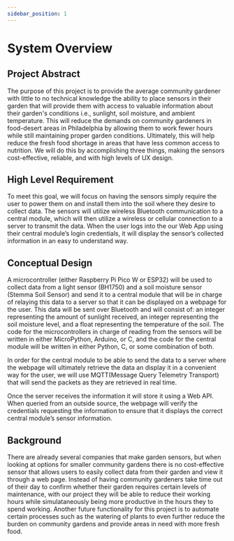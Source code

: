 ```yaml
---
sidebar_position: 1
---
```


# System Overview

## Project Abstract
The purpose of this project is to provide the average community gardener with little to no technical knowledge the ability to place sensors in their garden that will provide them with access to valuable information about their garden's conditions i.e., sunlight, soil moisture, and ambient temperature. This will reduce the demands on community gardeners in food-desert areas in Philadelphia by allowing them to work fewer hours while still maintaining proper garden conditions. Ultimately, this will help reduce the fresh food shortage in areas that have less common access to nutrition. We will do this by accomplishing three things, making the sensors cost-effective, reliable, and with high levels of UX design.

## High Level Requirement
To meet this goal, we will focus on having the sensors simply require the user to power them on and install them into the soil where they desire to collect data. The sensors will utilize wireless Bluetooth communication to a central module, which will then utilize a wireless or cellular connection to a server to transmit the data. When the user logs into the our Web App using their central module’s login credentials, it will display the sensor’s collected information in an easy to understand way.

## Conceptual Design
A microcontroller (either Raspberry Pi Pico W or ESP32) will be used to collect data from a light sensor (BH1750) and a soil moisture sensor (Stemma Soil Sensor) and send it to a central module that will be in charge of relaying this data to a server so that it can be displayed on a webpage for the user. This data will be sent over Bluetooth and will consist of: an integer representing the amount of sunlight received, an integer representing the soil moisture level, and a float representing the temperature of the soil. The code for the microcontrollers in charge of reading from the sensors will be written in either MicroPython, Arduino, or C, and the code for the central module will be written in either Python, C, or some combination of both.

In order for the central module to be able to send the data to a server where the webpage will ultimately retrieve the data an display it in a convenient way for the user, we will use MQTT(Message Query Telemetry Transport) that will send the packets as they are retrieved in real time.

Once the server receives the information it will store it using a Web API. When queried from an outside source, the webpage will verify the credentials requesting the information to ensure that it displays the correct central module’s sensor information.

## Background
There are already several companies that make garden sensors, but when looking at options for smaller community gardens there is no cost-effective sensor that allows users to easily collect data from their garden and view it through a web page. Instead of having community gardeners take time out of their day to confirm whether their garden requires certain levels of maintenance, with our project they will be able to reduce their working hours while simulataneously being more productive in the hours they to spend working. Another future functionality for this project is to automate certain processes such as the watering of plants to even further reduce the burden on community gardens and provide areas in need with more fresh food.